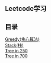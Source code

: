 ## Leetcode学习

## 目录
[Greedy(贪心算法)](https://github.com/clown14/Leetcode/tree/master/src/main/leetcode/greedy)  
[Stack(栈)](https://github.com/clown14/Leetcode/tree/master/src/main/leetcode/stack)  
[Tree in 250](https://github.com/clown14/Leetcode/tree/master/src/main/leetcode/tree_in_250)  
[Tree in 700](https://github.com/clown14/Leetcode/tree/master/src/main/leetcode/tree_in_500)  



